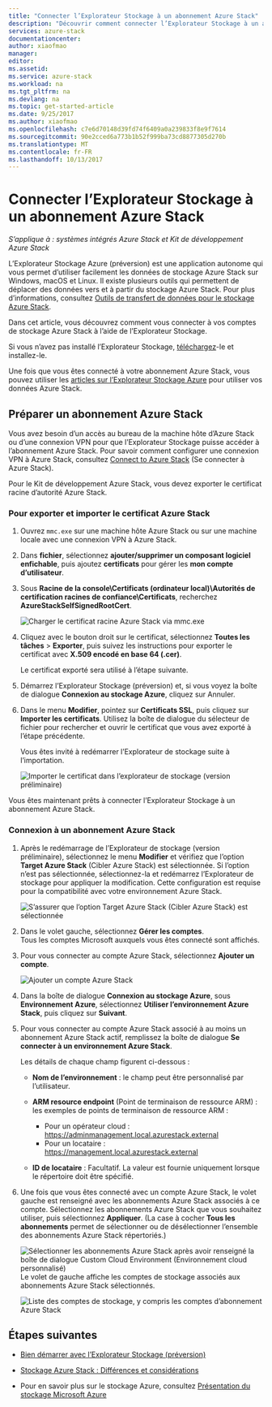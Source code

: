 ```yaml
---
title: "Connecter l’Explorateur Stockage à un abonnement Azure Stack"
description: "Découvrir comment connecter l’Explorateur Stockage à un abonnement Azure Stack"
services: azure-stack
documentationcenter: 
author: xiaofmao
manager: 
editor: 
ms.assetid: 
ms.service: azure-stack
ms.workload: na
ms.tgt_pltfrm: na
ms.devlang: na
ms.topic: get-started-article
ms.date: 9/25/2017
ms.author: xiaofmao
ms.openlocfilehash: c7e6d70148d39fd74f6409a0a239833f8e9f7614
ms.sourcegitcommit: 90e2cced6a773b1b52f999ba73cd8877305d270b
ms.translationtype: MT
ms.contentlocale: fr-FR
ms.lasthandoff: 10/13/2017
---
```

# <a name="connect-storage-explorer-to-an-azure-stack-subscription"></a>Connecter l’Explorateur Stockage à un abonnement Azure Stack

*S’applique à : systèmes intégrés Azure Stack et Kit de développement Azure Stack*

L’Explorateur Stockage Azure (préversion) est une application autonome qui vous permet d’utiliser facilement les données de stockage Azure Stack sur Windows, macOS et Linux. Il existe plusieurs outils qui permettent de déplacer des données vers et à partir du stockage Azure Stack. Pour plus d’informations, consultez [Outils de transfert de données pour le stockage Azure Stack](azure-stack-storage-transfer.md).

Dans cet article, vous découvrez comment vous connecter à vos comptes de stockage Azure Stack à l’aide de l’Explorateur Stockage. 

Si vous n’avez pas installé l’Explorateur Stockage, [téléchargez](http://www.storageexplorer.com/)-le et installez-le.

Une fois que vous êtes connecté à votre abonnement Azure Stack, vous pouvez utiliser les [articles sur l’Explorateur Stockage Azure](../../vs-azure-tools-storage-manage-with-storage-explorer.md) pour utiliser vos données Azure Stack. 

## <a name="prepare-an-azure-stack-subscription"></a>Préparer un abonnement Azure Stack

Vous avez besoin d’un accès au bureau de la machine hôte d’Azure Stack ou d’une connexion VPN pour que l’Explorateur Stockage puisse accéder à l’abonnement Azure Stack. Pour savoir comment configurer une connexion VPN à Azure Stack, consultez [Connect to Azure Stack](azure-stack-connect-azure-stack.md#connect-to-azure-stack-with-vpn) (Se connecter à Azure Stack).

Pour le Kit de développement Azure Stack, vous devez exporter le certificat racine d’autorité Azure Stack.

### <a name="to-export-and-then-import-the-azure-stack-certificate"></a>Pour exporter et importer le certificat Azure Stack

1. Ouvrez `mmc.exe` sur une machine hôte Azure Stack ou sur une machine locale avec une connexion VPN à Azure Stack. 

2. Dans **fichier**, sélectionnez **ajouter/supprimer un composant logiciel enfichable**, puis ajoutez **certificats** pour gérer les **mon compte d’utilisateur**.



3. Sous **Racine de la console\Certificats (ordinateur local)\Autorités de certification racines de confiance\Certificats**, recherchez **AzureStackSelfSignedRootCert**.

    ![Charger le certificat racine Azure Stack via mmc.exe][25]

4. Cliquez avec le bouton droit sur le certificat, sélectionnez **Toutes les tâches** > **Exporter**, puis suivez les instructions pour exporter le certificat avec **X.509 encodé en base 64 (.cer)**.  

    Le certificat exporté sera utilisé à l’étape suivante.
5. Démarrez l’Explorateur Stockage (préversion) et, si vous voyez la boîte de dialogue **Connexion au stockage Azure**, cliquez sur Annuler.

6. Dans le menu **Modifier**, pointez sur **Certificats SSL**, puis cliquez sur **Importer les certificats**. Utilisez la boîte de dialogue du sélecteur de fichier pour rechercher et ouvrir le certificat que vous avez exporté à l’étape précédente.

    Vous êtes invité à redémarrer l’Explorateur de stockage suite à l’importation.

    ![Importer le certificat dans l’explorateur de stockage (version préliminaire)][27]

Vous êtes maintenant prêts à connecter l’Explorateur Stockage à un abonnement Azure Stack.

### <a name="to-connect-an-azure-stack-subscription"></a>Connexion à un abonnement Azure Stack


1. Après le redémarrage de l’Explorateur de stockage (version préliminaire), sélectionnez le menu **Modifier** et vérifiez que l’option **Target Azure Stack** (Cibler Azure Stack) est sélectionnée. Si l’option n’est pas sélectionnée, sélectionnez-la et redémarrez l’Explorateur de stockage pour appliquer la modification. Cette configuration est requise pour la compatibilité avec votre environnement Azure Stack.

    ![S’assurer que l’option Target Azure Stack (Cibler Azure Stack) est sélectionnée][28]

7. Dans le volet gauche, sélectionnez **Gérer les comptes**.  
    Tous les comptes Microsoft auxquels vous êtes connecté sont affichés.

8. Pour vous connecter au compte Azure Stack, sélectionnez **Ajouter un compte**.

    ![Ajouter un compte Azure Stack][29]

9. Dans la boîte de dialogue **Connexion au stockage Azure**, sous **Environnement Azure**, sélectionnez **Utiliser l’environnement Azure Stack**, puis cliquez sur **Suivant**.

10. Pour vous connecter au compte Azure Stack associé à au moins un abonnement Azure Stack actif, remplissez la boîte de dialogue **Se connecter à un environnement Azure Stack**.  

    Les détails de chaque champ figurent ci-dessous :

    * **Nom de l’environnement** : le champ peut être personnalisé par l’utilisateur.
    * **ARM resource endpoint** (Point de terminaison de ressource ARM) : les exemples de points de terminaison de ressource ARM :

        * Pour un opérateur cloud :<br> https://adminmanagement.local.azurestack.external   
        * Pour un locataire :<br> https://management.local.azurestack.external
 
    * **ID de locataire** : Facultatif. La valeur est fournie uniquement lorsque le répertoire doit être spécifié.

12. Une fois que vous êtes connecté avec un compte Azure Stack, le volet gauche est renseigné avec les abonnements Azure Stack associés à ce compte. Sélectionnez les abonnements Azure Stack que vous souhaitez utiliser, puis sélectionnez **Appliquer**. (La case à cocher **Tous les abonnements** permet de sélectionner ou de désélectionner l’ensemble des abonnements Azure Stack répertoriés.)

    ![Sélectionner les abonnements Azure Stack après avoir renseigné la boîte de dialogue Custom Cloud Environment (Environnement cloud personnalisé)][30]  
    Le volet de gauche affiche les comptes de stockage associés aux abonnements Azure Stack sélectionnés.

    ![Liste des comptes de stockage, y compris les comptes d’abonnement Azure Stack][31]

## <a name="next-steps"></a>Étapes suivantes
* [Bien démarrer avec l’Explorateur Stockage (préversion)](../../vs-azure-tools-storage-manage-with-storage-explorer.md)
* [Stockage Azure Stack : Différences et considérations](azure-stack-acs-differences.md)


* Pour en savoir plus sur le stockage Azure, consultez [Présentation du stockage Microsoft Azure](../../storage/common/storage-introduction.md)

[25]: ./media/azure-stack-storage-connect-se/add-certificate-azure-stack.png
[26]: ./media/azure-stack-storage-connect-se/export-root-cert-azure-stack.png
[27]: ./media/azure-stack-storage-connect-se/import-azure-stack-cert-storage-explorer.png
[28]: ./media/azure-stack-storage-connect-se/select-target-azure-stack.png
[29]: ./media/azure-stack-storage-connect-se/add-azure-stack-account.png
[30]: ./media/azure-stack-storage-connect-se/select-accounts-azure-stack.png
[31]: ./media/azure-stack-storage-connect-se/azure-stack-storage-account-list.png
